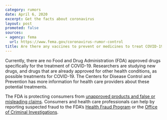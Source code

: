 ```yaml
---
category: rumors
date: April 6, 2020
excerpt: Get the facts about coronavirus
layout: post
promoted: false
sources:
- agency: fema
  url: https://www.fema.gov/coronavirus-rumor-control
title: Are there any vaccines to prevent or medicines to treat COVID-19?
---
```


Currently, there are no Food and Drug Administration (FDA) approved drugs specifically for the treatment of COVID-19. Researchers are studying new drugs, and drugs that are already approved for other health conditions, as possible treatments for COVID-19. The Centers for Disease Control and Prevention has more information for health care providers about these potential treatments.

The FDA is protecting consumers from [unapproved products and false or misleading claims](https://www.fda.gov/consumers/health-fraud-scams/fraudulent-coronavirus-disease-2019-covid-19-products). Consumers and health care professionals can help by reporting suspected fraud to the FDA’s [Health Fraud Program](https://www.fda.gov/consumers/health-fraud-scams) or the [Office of Criminal Investigations](https://www.fda.gov/inspections-compliance-enforcement-and-criminal-investigations/criminal-investigations).